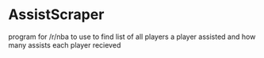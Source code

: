 # AssistScraper
program for /r/nba to use to find list of all players a player assisted and how many assists each player recieved
